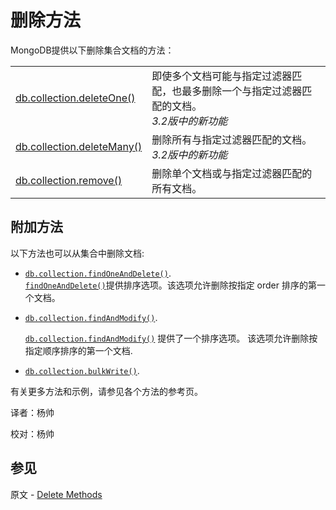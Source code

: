 # 删除方法
MongoDB提供以下删除集合文档的方法：

|                                                              |                                                              |
| ------------------------------------------------------------ | :----------------------------------------------------------- |
| [db.collection.deleteOne()](https://docs.mongodb.com/manual/reference/method/db.collection.deleteOne/#db.collection.deleteOne) | 即使多个文档可能与指定过滤器匹配，也最多删除一个与指定过滤器匹配的文档。<br/>*3.2版中的新功能*<br /> |
| [db.collection.deleteMany()](https://docs.mongodb.com/manual/reference/method/db.collection.deleteMany/#db.collection.deleteMany) | 删除所有与指定过滤器匹配的文档。<br />*3.2版中的新功能*<br /> |
| [db.collection.remove()](https://docs.mongodb.com/manual/reference/method/db.collection.remove/#db.collection.remove) | 删除单个文档或与指定过滤器匹配的所有文档。                   |

## 附加方法

以下方法也可以从集合中删除文档:

* [`db.collection.findOneAndDelete()`](https://docs.mongodb.com/manual/reference/method/db.collection.findOneAndDelete/#db.collection.findOneAndDelete).<br /> [`findOneAndDelete()`](https://docs.mongodb.com/manual/reference/method/db.collection.findAndModify/#findandmodify-wrapper-sorted-remove)提供排序选项。该选项允许删除按指定 order 排序的第一个文档。

* [`db.collection.findAndModify()`](https://docs.mongodb.com/master/reference/method/db.collection.findAndModify/#db.collection.findAndModify).

  [`db.collection.findAndModify()`](https://docs.mongodb.com/master/reference/method/db.collection.findAndModify/#db.collection.findAndModify) 提供了一个排序选项。 该选项允许删除按指定顺序排序的第一个文档.

* [`db.collection.bulkWrite()`](https://docs.mongodb.com/master/reference/method/db.collection.bulkWrite/#db.collection.bulkWrite).

有关更多方法和示例，请参见各个方法的参考页。



译者：杨帅

校对：杨帅

## 参见

原文 - [Delete Methods]( https://docs.mongodb.com/manual/reference/delete-methods/ )

